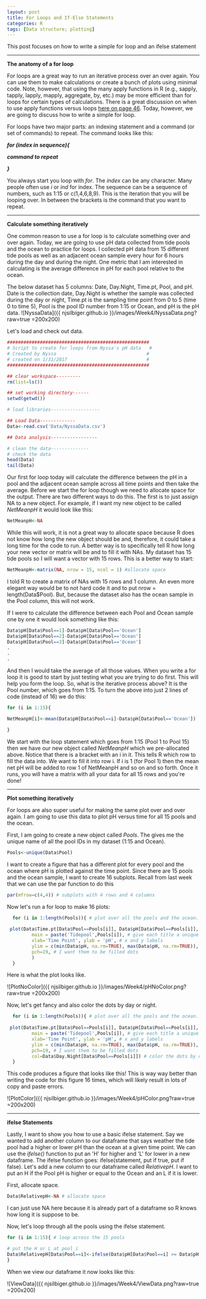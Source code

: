 ```yaml
---
layout: post
title: For Loops and If-Else Statements
categories: R
tags: [Data structure; plotting]
---
```

This post focuses on how to write a simple for loop and an ifelse statement

----------

**The anatomy of a for loop** 
 
For loops are a great way to run an iterative process over an over again. You can use them to make calculations or create a bunch of plots using minimal code. Note, however, that using the many apply functions in R  (e.g., sapply, tapply, lapply, mapply, aggregate, by, etc.) may be more efficient than for loops for certain types of calculations. There is a great discussion on when to use apply functions versus loops 
[here on page 46](https://www.r-project.org/doc/Rnews/Rnews_2008-1.pdf). Today, however, we are going to discuss how to write a simple for loop.

For loops have two major parts: an indexing statement and a command (or set of commands) to repeat. The command looks like this: 


***for (index in sequence){***

***command to repeat***

***}***

You always start you loop with *for*. The *index* can be any character. Many people often use *i* or *ind* for index. The sequence can be a sequence of numbers, such as 1:15 or c(1,4,6,8,9). This is the iteration that you will be looping over. In between the brackets is the command that you want to repeat.

----------
**Calculate something iteratively**

One common reason to use a for loop is to calculate something over and over again. Today, we are going to use  pH data collected from tide pools and the ocean to practice for loops. I collected pH data from 15 different tide pools as well as an adjacent ocean sample every hour for 6 hours during the day and during the night. One metric that I am interested in calculating is the average difference in pH for each pool relative to the ocean. 

The below dataset has 5 columns: Date, Day.Night, Time.pt, Pool, and pH.  Date is the collection date, Day.Night is whether the sample was collected during the day or night, Time.pt is the sampling time point from 0 to 5 (time 0 to time 5), Pool is the pool ID number from 1:15 or Ocean, and pH is the pH data.
![NyssaData]({{ njsilbiger.github.io }}/images/Week4/NyssaData.png?raw=true =200x200)


Let's load and check out data.

```R
#################################################### 
# Script to create for loops from Nyssa's pH data   #
# Created by Nyssa                                 #
# created on 1/31/2017                             #
####################################################

## clear workspace---------
rm(list=ls())

## set working directory------
setwd(getwd())

# load libraries------------------

## Load Data-------------
Data<-read.csv('Data/NyssaData.csv')

## Data analysis-----------------

# clean the data--------------
# check the data
head(Data)
tail(Data)
```


Our first for loop today will calculate the difference between the pH in a pool and the adjacent ocean sample across all time points and then take the average. Before we start the for loop though we need to allocate space for the output. There are two different ways to do this. The first is to just assign NA to a new object. For example, if I want my new object to be called *NetMeanpH* it would look like this:

```R
NetMeanpH<-NA
```

While this will work, it is not a great way to allocate space because R does not know how long the new object should be and, therefore, it could take a long time for the code to run. A better way is to specifically tell R how long your new vector or matrix will be and to fill it with NAs.  My dataset has 15 tide pools so I will want a vector with 15 rows. This is a better way to start:

```R
NetMeanpH<-matrix(NA, nrow = 15, ncol = 1) #allocate space
```

I told R to create a matrix of NAs with 15 rows and 1 column. An even more elegant way would be to not hard code it and to put nrow = length(Data$Pool). But, because the dataset also has the ocean sample in the Pool column, this will not work.  

If I were to calculate the difference between each Pool and Ocean sample one by one it would look something like this:


```R
Data$pH[Data$Pool==1]-Data$pH[Data$Pool=='Ocean']
Data$pH[Data$Pool==2]-Data$pH[Data$Pool=='Ocean']
Data$pH[Data$Pool==3]-Data$pH[Data$Pool=='Ocean']
.
.
.
```

And then I would take the average of all those values. When you write a for loop it is good to start by just testing what you are trying to do first.  This will help you form the loop.  So, what is the iterative process above?  It is the Pool number, which goes from 1:15. To turn the above into just 2 lines of code (instead of 16) we do this:

```R
for (i in 1:15){

NetMeanpH[i]<-mean(Data$pH[Data$Pool==i]-Data$pH[Data$Pool=='Ocean'])

}
```

We start with the loop statement which goes from 1:15 (Pool 1 to Pool 15) then we have our new object called *NetMeanpH* which we pre-allocated above. Notice that there is a bracket with an i in it.  This tells R which row to fill the data into.  We want to fill it into row i.  If i is 1 (for Pool 1) then the mean net pH will be added to row 1 of NetMeanpH and so on and so forth. Once it runs, you will have a matrix with all your data for all 15 rows and you're done!   

----------
**Plot something iteratively**

For loops are also super useful for making the same plot over and over again. I am going to use this data to plot pH versus time for all 15 pools and the ocean. 

First, I am going to create a new object called *Pools*. The gives me the unique name of all the pool IDs in my dataset (1:15 and Ocean).

```R
Pools<-unique(Data$Pool)
```

I want to create a figure that has a different plot for every pool and the ocean where pH is plotted against the time point. Since there are 15 pools and the ocean sample, I want to create 16 subplots. Recall from last week that we can use the par function to do this

```R
par(mfrow=c(4,4)) # subplots with 4 rows and 4 columns
```
Now let's run a for loop to make 16 plots:

```R
  for (i in 1:length(Pools)){ # plot over all the pools and the ocean. This will be 1:16
   
 plot(Data$Time.pt[Data$Pool==Pools[i]], Data$pH[Data$Pool==Pools[i]], # plot the time point as x and pH as y for each pool
         main = paste('Tidepool',Pools[i]), # give each title a unique name that says "Tidepool #"
		 xlab='Time Point', ylab = 'pH', # x and y labels
		 ylim = c(min(Data$pH, na.rm=TRUE), max(Data$pH, na.rm=TRUE)), # ylimits
		 pch=19, # I want them to be filled dots
		 )
  }
```

Here is what the plot looks like.  

![PlotNoColor]({{ njsilbiger.github.io }}/images/Week4/pHNoColor.png?raw=true =200x200)


Now, let's get fancy and also color the dots by day or night.

```R
  for (i in 1:length(Pools)){ # plot over all the pools and the ocean. This will be 1:16
   
 plot(Data$Time.pt[Data$Pool==Pools[i]], Data$pH[Data$Pool==Pools[i]], # plot the time point as x and pH as y for each pool
         main = paste('Tidepool',Pools[i]), # give each title a unique name that says "Tidepool #"
		 xlab='Time Point', ylab = 'pH', # x and y labels
		 ylim = c(min(Data$pH, na.rm=TRUE), max(Data$pH, na.rm=TRUE)), # ylimits
		 pch=19, # I want them to be filled dots
		 col=Data$Day.Night[Data$Pool==Pools[i]]) # color the dots by day and night
  }
```

This code produces a figure that looks like this! This is way way better than writing the code for this figure 16 times, which will likely result in lots of copy and paste errors.

![PlotColor]({{ njsilbiger.github.io }}/images/Week4/pHColor.png?raw=true =200x200)


----------
**ifelse Statements**

Lastly, I want to show you how to use a basic ifelse statement.  Say we wanted to add another column to our dataframe that says weather the tide pool had a higher or lower pH than the ocean at a given time point. We can use the *ifelse()* function to put an 'H' for higher and 'L' for lower in a new dataframe. The ifelse function goes: ifelse(statement, put if true, put if false). Let's add a new column to our dataframe called *RelativepH*. I want to put an H if the Pool pH is higher or equal to the Ocean and an L if it is lower.

First, allocate space.

```R
Data$RelativepH<-NA # allocate space
```
I can just use NA here because it is already part of a dataframe so R knows how long it is suppose to be. 

Now, let's loop through all the pools using the ifelse statement. 

```R
for (i in 1:15){ # loop across the 15 pools

# put the H or L at pool i
Data$RelativepH[Data$Pool==i]<-ifelse(Data$pH[Data$Pool==i] >= Data$pH[Data$Pool=='Ocean'],'H','L')
}
```

When we view our dataframe it now looks like this:

![ViewData]({{ njsilbiger.github.io }}/images/Week4/ViewData.png?raw=true =200x200)
